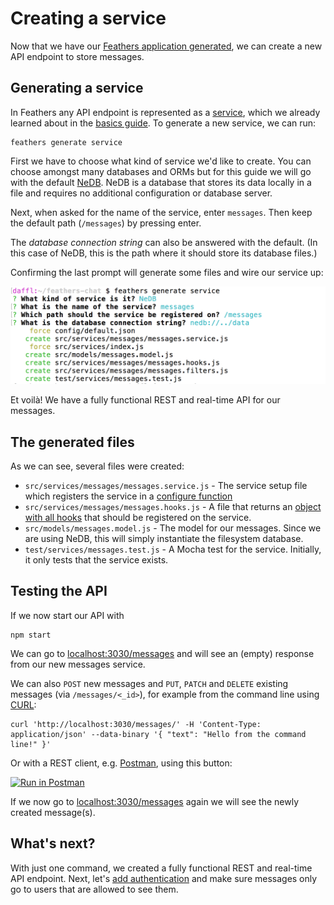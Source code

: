 # Creating a service

Now that we have our [Feathers application generated](./creating.md), we can create a new API endpoint to store messages.

## Generating a service

In Feathers any API endpoint is represented as a [service](../../api/services.md), which we already learned about in the [basics guide](../basics/services.md). To generate a new service, we can run:

```
feathers generate service
```

First we have to choose what kind of service we'd like to create. You can choose amongst many databases and ORMs but for this guide we will go with the default [NeDB](https://github.com/louischatriot/nedb). NeDB is a database that stores its data locally in a file and requires no additional configuration or database server.

Next, when asked for the name of the service, enter `messages`. Then keep the default path (`/messages`) by pressing enter.

The *database connection string* can also be answered with the default. (In this case of NeDB, this is the path where it should store its database files.)

Confirming the last prompt will generate some files and wire our service up:

![Final Configuration](./assets/service.png)

Et voilà! We have a fully functional REST and real-time API for our messages.

## The generated files

As we can see, several files were created:

- `src/services/messages/messages.service.js` - The service setup file which registers the service in a [configure function](../basics/generator.md)
- `src/services/messages/messages.hooks.js` - A file that returns an [object with all hooks](../basics/hooks.md) that should be registered on the service.
- `src/models/messages.model.js` - The model for our messages. Since we are using NeDB, this will simply instantiate the filesystem database.
- `test/services/messages.test.js` - A Mocha test for the service. Initially, it only tests that the service exists.

## Testing the API

If we now start our API with

```
npm start
```

We can go to [localhost:3030/messages](http://localhost:3030/messages) and will see an (empty) response from our new messages service.

We can also `POST` new messages and `PUT`, `PATCH` and `DELETE` existing messages (via `/messages/<_id>`), for example from the command line using [CURL](https://curl.haxx.se/):

```
curl 'http://localhost:3030/messages/' -H 'Content-Type: application/json' --data-binary '{ "text": "Hello from the command line!" }'
```

Or with a REST client, e.g. [Postman](https://chrome.google.com/webstore/detail/postman/fhbjgbiflinjbdggehcddcbncdddomop?hl=en), using this button:

[![Run in Postman](https://run.pstmn.io/button.svg)](https://app.getpostman.com/run-collection/9668636a9596d1e4a496)

If we now go to [localhost:3030/messages](http://localhost:3030/messages) again we will see the newly created message(s).

## What's next?

With just one command, we created a fully functional REST and real-time API endpoint. Next, let's [add authentication](./authentication.md) and make sure messages only go to users that are allowed to see them.
